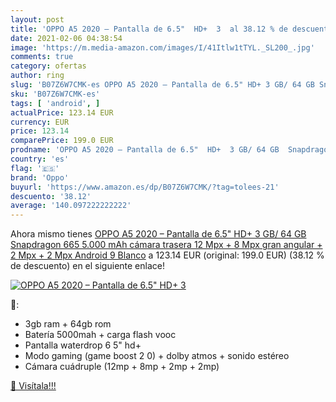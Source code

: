 ```yaml
---
layout: post
title: 'OPPO A5 2020 – Pantalla de 6.5"  HD+  3  al 38.12 % de descuento'
date: 2021-02-06 04:38:54
image: 'https://m.media-amazon.com/images/I/41Itlw1tTYL._SL200_.jpg'
comments: true
category: ofertas
author: ring
slug: 'B07Z6W7CMK-es OPPO A5 2020 – Pantalla de 6.5" HD+ 3 GB/ 64 GB Snapdragon...'
sku: 'B07Z6W7CMK-es'
tags: [ 'android', ]
actualPrice: 123.14 EUR
currency: EUR
price: 123.14
comparePrice: 199.0 EUR
prodname: 'OPPO A5 2020 – Pantalla de 6.5"  HD+  3 GB/ 64 GB  Snapdragon 665  5.000 mAh  cámara trasera 12 Mpx + 8 Mpx  gran angular  + 2 Mpx + 2 Mpx  Android 9  Blanco'
country: 'es'
flag: '🇪🇸'
brand: 'Oppo'
buyurl: 'https://www.amazon.es/dp/B07Z6W7CMK/?tag=tolees-21'
descuento: '38.12'
average: '140.097222222222'
---
```


Ahora mismo tienes [OPPO A5 2020 – Pantalla de 6.5"  HD+  3 GB/ 64 GB  Snapdragon 665  5.000 mAh  cámara trasera 12 Mpx + 8 Mpx  gran angular  + 2 Mpx + 2 Mpx  Android 9  Blanco](https://www.amazon.es/dp/B07Z6W7CMK/?tag=tolees-21) a 123.14 EUR (original: 199.0 EUR) (38.12 %  de descuento) en el siguiente enlace!

[![OPPO A5 2020 – Pantalla de 6.5"  HD+  3 ](https://m.media-amazon.com/images/I/41Itlw1tTYL._SL200_.jpg)](https://www.amazon.es/dp/B07Z6W7CMK/?tag=tolees-21)

🔎:

- 3gb ram + 64gb rom
- Batería 5000mah + carga flash vooc
- Pantalla waterdrop 6 5" hd+
- Modo gaming (game boost 2 0) + dolby atmos + sonido estéreo
- Cámara cuádruple (12mp + 8mp + 2mp + 2mp)

[🛒 Visítala!!!](https://www.amazon.es/dp/B07Z6W7CMK/?tag=tolees-21)
